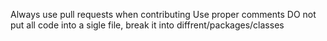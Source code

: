 Always use pull requests when contributing
Use proper comments
DO not put all code into a sigle file, break it into diffrent/packages/classes
